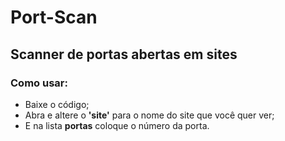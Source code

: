 # Port-Scan
<h2>Scanner de portas abertas em sites</h2>

<h3>Como usar:</h3>
<ul>
<li>Baixe o código;</li>
<li>Abra e altere o <strong>'site'</strong> para o nome do site que você quer ver;</li>
<li>E na lista <strong>portas</strong> coloque o número da porta.</li>
</ul>
